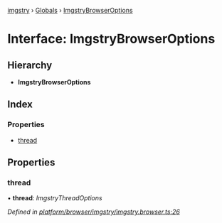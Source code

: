 [imgstry](../README.md) › [Globals](../globals.md) › [ImgstryBrowserOptions](imgstrybrowseroptions.md)

# Interface: ImgstryBrowserOptions

## Hierarchy

* **ImgstryBrowserOptions**

## Index

### Properties

* [thread](imgstrybrowseroptions.md#thread)

## Properties

###  thread

• **thread**: *ImgstryThreadOptions*

*Defined in [platform/browser/imgstry/imgstry.browser.ts:26](https://github.com/visual-cortex/imgstry/blob/master/source/platform/browser/imgstry/imgstry.browser.ts#L26)*
